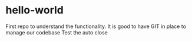 hello-world
===========

First repo to understand the functionality. It is good to have GIT in place to manage our codebase
Test the auto close 
